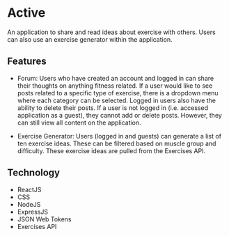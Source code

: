 # Active

An application to share and read ideas about exercise with others. Users can also use an exercise generator within the application.

## Features

- Forum: Users who have created an account and logged in can share their thoughts on anything fitness related. If a user would like to see posts related to a specific type of exercise, there is a dropdown menu where each category can be selected. Logged in users also have the ability to delete their posts. If a user is not logged in (i.e. accessed application as a guest), they cannot add or delete posts. However, they can still view all content on the application.

- Exercise Generator: Users (logged in and guests) can generate a list of ten exercise ideas. These can be filtered based on muscle group and difficulty. These exercise ideas are pulled from the Exercises API.

## Technology

- ReactJS
- CSS
- NodeJS
- ExpressJS
- JSON Web Tokens
- Exercises API
